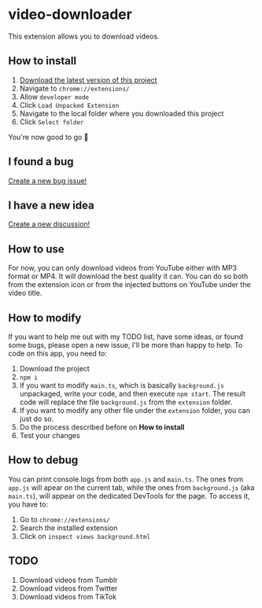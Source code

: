 # video-downloader
This extension allows you to download videos.

## How to install
1. [Download the latest version of this project](https://github.com/likefurnis/yt-dw/releases/latest)
1. Navigate to `chrome://extensions/`
2. Allow `developer mode`
3. Click `Load Unpacked Extension`
4. Navigate to the local folder where you downloaded this project
5. Click `Select folder`

You're now good to go 🎉

## I found a bug
[Create a new bug issue!](https://github.com/likefurnis/video-downloader/issues/new)

## I have a new idea
[Create a new discussion!](https://github.com/likefurnis/video-downloader/discussions/categories/ideas)

## How to use
For now, you can only download videos from YouTube either with MP3 format or MP4. It will download the best quality it can.
You can do so both from the extension icon or from the injected buttons on YouTube under the video title.

## How to modify
If you want to help me out with my TODO list, have some ideas, or found some bugs, please open a new issue, I'll be more than happy to help.
To code on this app, you need to:
1. Download the project
2. `npm i`
3. If you want to modify `main.ts`, which is basically `background.js` unpackaged, write your code, and then execute `npm start`. The result code will replace the file `background.js` from the `extension` folder.
4. If you want to modify any other file under the `extension` folder, you can just do so.
5. Do the process described before on **How to install**
6. Test your changes

## How to debug
You can print console.logs from both `app.js` and `main.ts`. The ones from `app.js` will apear on the current tab, while the ones from `background.js` (aka `main.ts`), will appear on the dedicated DevTools for the page. To access it, you have to:
1. Go to `chrome://extensions/`
2. Search the installed extension
3. Click on `inspect views background.html`

## TODO
1. Download videos from Tumblr
2. Download videos from Twitter
3. Download videos from TikTok
